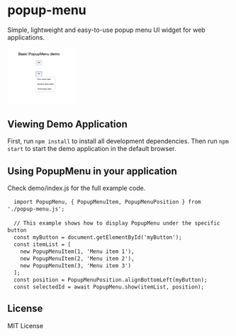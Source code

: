 # popup-menu

Simple, lightweight and easy-to-use popup menu UI widget for web applications.

<img src="screenshot.png" height="30%" width="30%">

## Viewing Demo Application

First, run `npm install` to install all development dependencies. Then run `npm start` to start the demo application in the default browser.

## Using PopupMenu in your application

Check demo/index.js for the full example code.

```
  import PopupMenu, { PopupMenuItem, PopupMenuPosition } from './popup-menu.js';

  // This example shows how to display PopupMenu under the specific button
  const myButton = document.getElementById('myButton');
  const itemList = [
    new PopupMenuItem(1, 'Menu item 1'),
    new PopupMenuItem(2, 'Menu item 2'),
    new PopupMenuItem(3, 'Menu item 3')
  ];
  const position = PopupMenuPosition.alignBottomLeft(myButton);
  const selectedId = await PopupMenu.show(itemList, position);
```

## License

MIT License